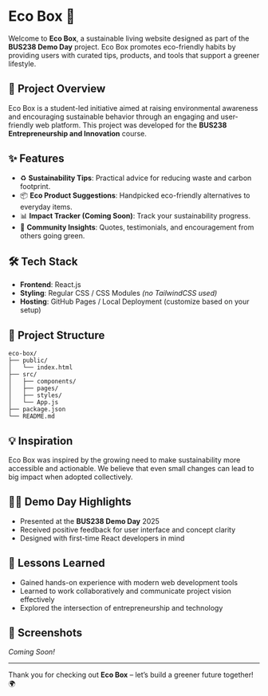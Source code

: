 # Eco Box 🌱
Welcome to **Eco Box**, a sustainable living website designed as part of the **BUS238 Demo Day** project. Eco Box promotes eco-friendly habits by providing users with curated tips, products, and tools that support a greener lifestyle.

## 🚀 Project Overview
Eco Box is a student-led initiative aimed at raising environmental awareness and encouraging sustainable behavior through an engaging and user-friendly web platform. This project was developed for the **BUS238 Entrepreneurship and Innovation** course.

## ✨ Features
- ♻️ **Sustainability Tips**: Practical advice for reducing waste and carbon footprint.
- 📦 **Eco Product Suggestions**: Handpicked eco-friendly alternatives to everyday items.
- 📊 **Impact Tracker (Coming Soon)**: Track your sustainability progress.
- 💬 **Community Insights**: Quotes, testimonials, and encouragement from others going green.

## 🛠️ Tech Stack
- **Frontend**: React.js
- **Styling**: Regular CSS / CSS Modules *(no TailwindCSS used)*
- **Hosting**: GitHub Pages / Local Deployment (customize based on your setup)

## 📁 Project Structure
```
eco-box/
├── public/
│   └── index.html
├── src/
│   ├── components/
│   ├── pages/
│   ├── styles/
│   └── App.js
├── package.json
└── README.md
```

## 💡 Inspiration
Eco Box was inspired by the growing need to make sustainability more accessible and actionable. We believe that even small changes can lead to big impact when adopted collectively.

## 👩‍💻 Demo Day Highlights
- Presented at the **BUS238 Demo Day** 2025
- Received positive feedback for user interface and concept clarity
- Designed with first-time React developers in mind

## 🧠 Lessons Learned
- Gained hands-on experience with modern web development tools
- Learned to work collaboratively and communicate project vision effectively
- Explored the intersection of entrepreneurship and technology

## 📸 Screenshots
*Coming Soon!*

---

Thank you for checking out **Eco Box** – let’s build a greener future together! 🌍